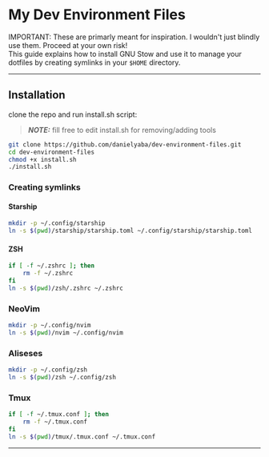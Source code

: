 # My Dev Environment Files

IMPORTANT: These are primarly meant for inspiration. I wouldn't just blindly use them. Proceed at your own risk!  
This guide explains how to install GNU Stow and use it to manage your dotfiles by creating symlinks in your `$HOME` directory.

---

## Installation
clone the repo and run install.sh script:  
> **_NOTE:_** fill free to edit install.sh for removing/adding tools
```bash
git clone https://github.com/danielyaba/dev-environment-files.git 
cd dev-environment-files
chmod +x install.sh
./install.sh
```

### Creating symlinks

#### Starship
```bash
mkdir -p ~/.config/starship
ln -s $(pwd)/starship/starship.toml ~/.config/starship/starship.toml
```

#### ZSH
```bash
if [ -f ~/.zshrc ]; then
    rm -f ~/.zshrc
fi
ln -s $(pwd)/zsh/.zshrc ~/.zshrc
```

### NeoVim
```bash
mkdir -p ~/.config/nvim
ln -s $(pwd)/nvim ~/.config/nvim
```

### Aliseses
```bash
mkdir -p ~/.config/zsh
ln -s $(pwd)/zsh ~/.config/zsh
```


### Tmux
```bash
if [ -f ~/.tmux.conf ]; then
    rm -f ~/.tmux.conf
fi
ln -s $(pwd)/tmux/.tmux.conf ~/.tmux.conf
```

---
